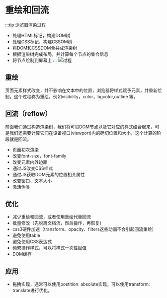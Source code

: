 # 重绘和回流

:::tip
浏览器渲染过程

- 处理HTML标记，构建DOM树
- 处理CSS标记，构建CSSOM树
- 将DOM和CSSDOM合并成渲染树
- 根据渲染树完成布局，并计算每个节点的集合信息
- 将节点绘制到屏幕上
:::
![过程](https://developers.google.com/web/fundamentals/performance/critical-rendering-path/images/render-tree-construction.png?hl=zh-cn)

## 重绘

页面元素样式改变，并不影响在文本中的位置，浏览器将样式赋予元素，并重新绘制，这个过程称为重绘，例如visibility，color，bgcolor,outline 等。

## 回流（reflow）

前面我们通过构造渲染树，我们将可见DOM节点以及它对应的样式结合起来，可是我们还需要计算它们在设备视口(viewport)内的确切位置和大小，这个计算的阶段就是回流。

- 页面初次渲染
- 改变font-size，font-family
- 改变元素内外边距
- 通过JS改变CSS样式
- 通过JS获取DOM元素的位置相关属性
- 改变窗口、文本大小
- 激活伪类

## 优化

- 减少重绘和回流，或者使用重绘代替回流
- 批量修改（先脱离文档流，然后操作，再恢复）
- css3硬件加速（transform、opacity、filters这些动画不会引起回流重绘）
- 避免使用table
- 避免使用CSS表达式
- 频繁操作样式，可以将样式一次性赋值
- DOM缓存

## 应用

- 拖拽实现，通常可以使用postition: absolute实现，可以使用transform: translate进行优化。
